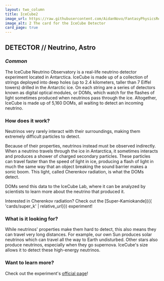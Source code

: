 ```yaml
---
layout: two_column
title: IceCube2
image_url: https://raw.githubusercontent.com/AidanNovo/FantasyPhysicsRedux/refs/heads/main/card_images/fp_icecube.png
image_alt: 2 The card for the IceCube Detector 
card_page: true
---
```

## **DETECTOR // Neutrino, Astro** 
### _Common_

The IceCube Neutrino Observatory is a real-life neutrino detector experiment located in Antarctica.
IceCube is made up of a collection of strings deployed into deep holes (up to 2.4 kilometers, taller than 7 Eiffel towers) 
drilled in the Antarctic ice. On each string are a series of detectors known as digital optical modules, or DOMs, which
watch for the flashes of light sometimes produced when neutrinos pass through the ice. Altogether, IceCube is made up of
5,160 DOMs, all waiting to detect an incoming neutrino.

### How does it work?
Neutrinos very rarely interact with their surroundings, making them extremely difficult particles to detect.

Because of their properties, neutrinos instead must be observed indirectly. When a neutrino travels through the ice in
Antarctica, it sometimes interacts and produces a shower of charged secondary particles. These particles can travel 
faster than the speed of light in ice, producing a flash of light in much the same way that an object breaking the sound
barrier makes a sonic boom. This light, called Cherenkov radiation, is what the DOMs detect.

DOMs send this data to the IceCube Lab, where it can be analyzed by scientists to learn more about the neutrino that
produced it.

Interested in Cherenkov radiation? Check out the [Super-Kamiokande]({{ 'cards/super_k' | relative_url}}) experiment!

### What is it looking for?
While neutrinos' properties make them hard to detect, this also means they can travel very long distances. For example, 
our own Sun produces solar neutrinos which can travel all the way to Earth undisturbed. Other stars also produce 
neutrinos, especially when they go supernova. IceCube's size allows it to detect these high-energy neutrinos.

### Want to learn more?
Check out the experiment's [official page](https://icecube.wisc.edu/)!
